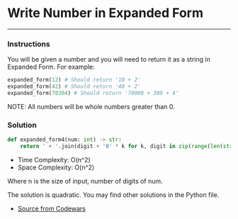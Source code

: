 # Write Number in Expanded Form

---
### Instructions

You will be given a number and you will need to return it as a string in Expanded Form. For example:

```py 
expanded_form(12) # Should return '10 + 2'
expanded_form(42) # Should return '40 + 2'
expanded_form(70304) # Should return '70000 + 300 + 4'
```

NOTE: All numbers will be whole numbers greater than 0.

### Solution

```py
def expanded_form4(num: int) -> str:
    return ' + '.join(digit + '0' * k for k, digit in zip(range(len(str(num)) - 1, -1, -1), str(num)) if digit != '0')
```

* Time Complexity: O(n^2)
* Space Complexity: O(n^2) 

Where n is the size of input, number of digits of num.

The solution is quadratic.
You may find other solutions in the Python file.

* [Source from Codewars](https://www.codewars.com/kata/5842df8ccbd22792a4000245/solutions/python)
